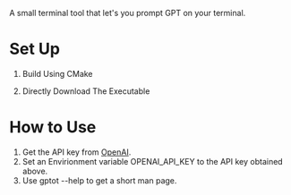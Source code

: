 A small terminal tool that let's you prompt GPT on your terminal. 

# Set Up 

1. Build Using CMake 

2. Directly Download The Executable

# How to Use

1. Get the API key from [OpenAI](https://openai.com/index/openai-api/). 
2. Set an Envirionment variable OPENAI_API_KEY to the API key obtained above.
3. Use gptot --help to get a short man page. 